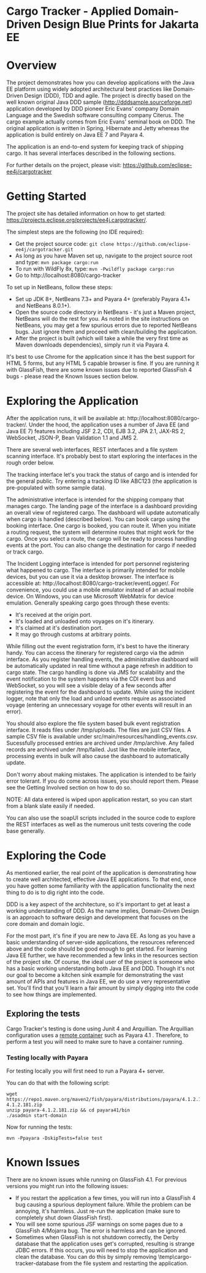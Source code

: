 Cargo Tracker - Applied Domain-Driven Design Blue Prints for Jakarta EE
=======

# Overview

The project demonstrates how you can develop applications with the Java EE 
platform using widely adopted architectural best practices like Domain-Driven 
Design (DDD), TDD and agile. The project is directly based on the well known 
original Java DDD sample (http://dddsample.sourceforge.net) application 
developed by DDD pioneer Eric Evans' company Domain Language and the Swedish 
software consulting company Citerus. The cargo example actually comes from 
Eric Evans' seminal book on DDD. The original application is written in Spring,
Hibernate and Jetty whereas the application is build entirely on Java EE 7 and
Payara 4.

The application is an end-to-end system for keeping track of shipping cargo. It 
has several interfaces described in the following sections.

For further details on the project, please visit:
https://github.com/eclipse-ee4j/cargotracker
 
# Getting Started

The project site has detailed information on how to get started: 
https://projects.eclipse.org/projects/ee4j.cargotracker/.

The simplest steps are the following (no IDE required):

* Get the project source code: `git clone https://github.com/eclipse-ee4j/cargotracker.git`
* As long as you have Maven set up, navigate to the project source root and 
  type: `mvn package cargo:run`
* To run with WildFly 8x, type: `mvn -Pwildfly package cargo:run`
* Go to http://localhost:8080/cargo-tracker

To set up in NetBeans, follow these steps:

* Set up JDK 8+, NetBeans 7.3+ and Payara 4+ 
  (preferably Payara 4.1+ and NetBeans 8.0.1+).
* Open the source code directory in NetBeans - it's just a Maven project, 
  NetBeans will do the rest for you. As noted in the site instructions on
  NetBeans, you may get a few spurious errors due to reported NetBeans bugs.
  Just ignore them and proceed with clean/building the application.
* After the project is built (which will take a while the very first time as 
  Maven downloads dependencies), simply run it via Payara 4.
  
It's best to use Chrome for the application since it has the best support for 
HTML 5 forms, but any HTML 5 capable browser is fine. If you are running it 
with GlassFish, there are some known issues due to reported GlassFish 4 bugs -
please read the Known Issues section below.

# Exploring the Application

After the application runs, it will be available at: 
http://localhost:8080/cargo-tracker/. Under the hood, the application uses a 
number of Java EE (and Java EE 7) features including JSF 2.2, CDI, EJB 3.2, 
JPA 2.1, JAX-RS 2, WebSocket, JSON-P, Bean Validation 1.1 and JMS 2.

There are several web interfaces, REST interfaces and a file system scanning
interface. It's probably best to start exploring the interfaces in the rough
order below.

The tracking interface let's you track the status of cargo and is
intended for the general public. Try entering a tracking ID like ABC123 (the 
application is pre-populated with some sample data).

The administrative interface is intended for the shipping company that manages
cargo. The landing page of the interface is a dashboard providing an overall 
view of registered cargo. The dashboard will update automatically when cargo
is handled (described below). You can book cargo using the booking interface.
One cargo is booked, you can route it. When you initiate a routing request,
the system will determine routes that might work for the cargo. Once you select
a route, the cargo will be ready to process handling events at the port. You can
also change the destination for cargo if needed or track cargo.

The Incident Logging interface is intended for port personnel registering what 
happened to cargo. The interface is primarily intended for mobile devices, but
you can use it via a desktop browser. The interface is accessible at:
http://localhost:8080/cargo-tracker/eventLogger/. For convenience, you
could use a mobile emulator instead of an actual mobile device. On Windows,
you can use Microsoft WebMatrix for device emulation. Generally speaking cargo
goes through these events:

* It's received at the origin port.
* It's loaded and unloaded onto voyages on it's itinerary.
* It's claimed at it's destination port.
* It may go through customs at arbitrary points.

While filling out the event registration form, it's best to have the itinerary 
handy. You can access the itinerary for registered cargo via the admin interface.
As you register handling events, the administrative dashboard will be 
automatically updated in real time without a page refresh in addition to cargo 
state. The cargo handling is done via JMS for scalability and the event 
notification to the system happens via the CDI event bus and WebSocket, so you 
will see a visible delay of a few seconds after registering the event for the
dashboard to update. While using the incident logger, note that only the load 
and unload events require as associated voyage (entering an unnecessary voyage 
for other events will result in an  error).

You should also explore the file system based bulk event registration interface. 
It reads files under /tmp/uploads. The files are just CSV files. A sample CSV
file is available under src/main/resources/handling_events.csv. Sucessfully 
processed entries are archived under /tmp/archive. Any failed records are 
archived under /tmp/failed. Just like the mobile interface, processing events
in bulk will also cause the dashboard to automatically update.

Don't worry about making mistakes. The application is intended to be fairly 
error tolerant. If you do come across issues, you should report them. Please
see the Getting Involved section on how to do so.

NOTE: All data entered is wiped upon application restart, so you can start from 
a blank slate easily if needed.

You can also use the soapUI scripts included in the source code to explore the 
REST interfaces as well as the numerous unit tests covering the code base 
generally.

# Exploring the Code

As mentioned earlier, the real point of the application is demonstrating how to 
create well architected, effective Java EE applications. To that end, once you 
have gotten some familiarity with the application functionality the next thing 
to do is to dig right into the code.

DDD is a key aspect of the architecture, so it's important to get at least a 
working understanding of DDD. As the name implies, Domain-Driven Design is an 
approach to software design and development that focuses on the core domain and 
domain logic.

For the most part, it's fine if you are new to Java EE. As long as you have a
basic understanding of server-side applications, the resources referenced above
and the code should be good enough to get started. For learning Java EE further,
we have recommended a few links in the resources section of the project site. Of 
course, the ideal user of the project is someone who has a basic working 
understanding both Java EE and DDD. Though it's not our goal to become a kitchen 
sink example for demonstrating the vast amount of APIs and features in Java EE,
we do use a very representative set. You'll find that you'll learn a fair amount
by simply digging into the code to see how things are implemented.

## Exploring the tests

Cargo Tracker's testing is done using Junit 4 and Arquillian. The Arquillian configuration
uses a [remote container](http://arquillian.org/arquillian-core/#_containers)
such as Payara 4.1 . Therefore, to perform a test you will need to make sure
to have a container running. 

### Testing locally with Payara
For testing locally you will first need to run a Payara 4+ server.

You can do that with the following script:
```shell script
wget https://repo1.maven.org/maven2/fish/payara/distributions/payara/4.1.2.181/payara-4.1.2.181.zip
unzip payara-4.1.2.181.zip && cd payara41/bin
./asadmin start-domain
```

Now for running the tests: 
```shell script
mvn -Ppayara -DskipTests=false test
```

Known Issues
============
There are no known issues while running on GlassFish 4.1. For previous versions
you might run into the following issues:

* If you restart the application a few times, you will run into a GlassFish 4 
  bug causing a spurious deployment failure. While the problem can be annoying, it's harmless.
  Just re-run the application (make sure to completely shut down GlassFish first).
* You will see some spurious JSF warnings on some pages due to a GlassFish 
  4/Mojarra bug. The error is harmless and can be ignored.
* Sometimes when GlassFish is not shutdown correctly, the Derby database that 
  the application uses get's corrupted, resulting is strange JDBC errors. If 
  this occurs, you will need to stop the application and clean the database. You 
  can do this by simply removing \temp\cargo-tracker-database from the file 
  system and restarting the application.

